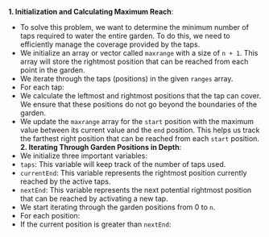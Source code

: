 **1. Initialization and Calculating Maximum Reach**:
- To solve this problem, we want to determine the minimum number of taps required to water the entire garden. To do this, we need to efficiently manage the coverage provided by the taps.
- We initialize an array or vector called `maxrange` with a size of `n + 1`. This array will store the rightmost position that can be reached from each point in the garden.
- We iterate through the taps (positions) in the given `ranges` array.
- For each tap:
- We calculate the leftmost and rightmost positions that the tap can cover. We ensure that these positions do not go beyond the boundaries of the garden.
- We update the `maxrange` array for the `start` position with the maximum value between its current value and the `end` position. This helps us track the farthest right position that can be reached from each `start` position.
​
**2. Iterating Through Garden Positions in Depth**:
​
- We initialize three important variables:
- `taps`: This variable will keep track of the number of taps used.
- `currentEnd`: This variable represents the rightmost position currently reached by the active taps.
- `nextEnd`: This variable represents the next potential rightmost position that can be reached by activating a new tap.
​
- We start iterating through the garden positions from 0 to `n`.
​
- For each position:
​
- If the current position is greater than `nextEnd`: